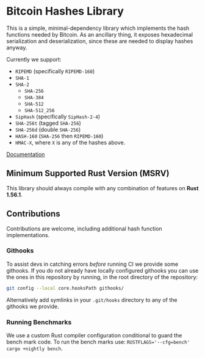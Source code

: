 # Bitcoin Hashes Library

This is a simple, minimal-dependency library which implements the hash functions needed by Bitcoin.
As an ancillary thing, it exposes hexadecimal serialization and deserialization, since these are
needed to display hashes anyway.

Currently we support:

- `RIPEMD` (specifically `RIPEMD-160`)
- `SHA-1`
- `SHA-2`
  - `SHA-256`
  - `SHA-384`
  - `SHA-512`
  - `SHA-512_256`
- `SipHash` (specifically `SipHash-2-4`)
- `SHA-256t` (tagged `SHA-256`)
- `SHA-256d` (double `SHA-256`)
- `HASH-160` (`SHA-256` then `RIPEMD-160`)
- `HMAC-X`, where `X` is any of the hashes above.

[Documentation](https://docs.rs/bitcoin_hashes/)

## Minimum Supported Rust Version (MSRV)

This library should always compile with any combination of features on **Rust 1.56.1**.

## Contributions

Contributions are welcome, including additional hash function implementations.

### Githooks

To assist devs in catching errors _before_ running CI we provide some githooks. If you do not
already have locally configured githooks you can use the ones in this repository by running, in the
root directory of the repository:

```bash
git config --local core.hooksPath githooks/
```

Alternatively add symlinks in your `.git/hooks` directory to any of the githooks we provide.

### Running Benchmarks

We use a custom Rust compiler configuration conditional to guard the bench mark code. To run the
bench marks use: `RUSTFLAGS='--cfg=bench' cargo +nightly bench`.
